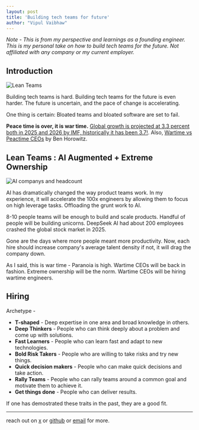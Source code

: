 ```yaml
---
layout: post
title: 'Building tech teams for future'
author: "Vipul Vaibhaw"
---
```


*Note - This is from my perspective and learnings as a founding engineer. This is my personal take on how to build tech teams for the future. Not affiliated with any company or my current employer.*

## Introduction

![Lean Teams](../../../assets/images/building-tech-teams-for-future/tweet_1895303203274793031_20250303_120047_via_10015_io.png)

Building tech teams is hard. Building tech teams for the future is even harder. The future is uncertain, and the pace of change is accelerating.

One thing is certain: Bloated teams and bloated software are set to fail.

**Peace time is over, it is war time.** [Global growth is projected at 3.3 percent both in 2025 and 2026 by IMF, historically it has been 3.7!](https://www.imf.org/en/Publications/WEO/Issues/2025/01/17/world-economic-outlook-update-january-2025). Also,
[Wartime vs Peactime CEOs](https://a16z.com/podcast/wartime-vs-peacetime-ben-horowitz-on-leadership/) by Ben Horowitz.

## Lean Teams : AI Augmented + Extreme Ownership

![AI companys and headcount](../../../assets/images/building-tech-teams-for-future/GjyIpa8W8AAk41R.jpeg)

AI has dramatically changed the way product teams work. In my experience, it will accelerate the 100x engineers by allowing them to focus on high leverage tasks. Offloading the grunt work to AI.

8-10 people teams will be enough to build and scale products. Handful of people will be building unicorns. DeepSeek AI had about 200 employees crashed the global stock market in 2025.

Gone are the days where more people meant more productivity. Now, each hire should increase company's average talent density if not, it will drag the company down.

As I said, this is war time - Paranoia is high. Wartime CEOs will be back in fashion. Extreme ownership will be the norm. Wartime CEOs will be hiring wartime engineers.

## Hiring

Archetype -

- **T-shaped** - Deep expertise in one area and broad knowledge in others.
- **Deep Thinkers** - People who can think deeply about a problem and come up with solutions.
- **Fast Learners** - People who can learn fast and adapt to new technologies.
- **Bold Risk Takers** - People who are willing to take risks and try new things.
- **Quick decision makers** - People who can make quick decisions and take action.
- **Rally Teams** - People who can rally teams around a common goal and motivate them to achieve it.
- **Get things done** - People who can deliver results.

If one has demostrated these traits in the past, they are a good fit.

---

reach out on [x](https://x.com/vaibhaw_vipul) or [github](https://github.com/vaibhawvipul) or [email](vipul@pre6.ai) for more.
